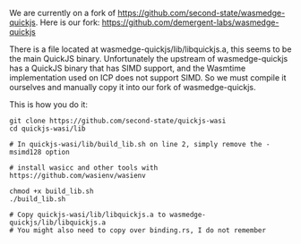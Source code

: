 We are currently on a fork of https://github.com/second-state/wasmedge-quickjs. Here is our fork: https://github.com/demergent-labs/wasmedge-quickjs

There is a file located at wasmedge-quickjs/lib/libquickjs.a, this seems to be the main QuickJS binary. Unfortunately the upstream of wasmedge-quickjs has a QuickJS binary that has SIMD support, and the Wasmtime implementation used on ICP does not support SIMD. So we must compile it ourselves and manually copy it into our fork of wasmedge-quickjs.

This is how you do it:

```
git clone https://github.com/second-state/quickjs-wasi
cd quickjs-wasi/lib

# In quickjs-wasi/lib/build_lib.sh on line 2, simply remove the -msimd128 option

# install wasicc and other tools with https://github.com/wasienv/wasienv

chmod +x build_lib.sh
./build_lib.sh

# Copy quickjs-wasi/lib/libquickjs.a to wasmedge-quickjs/lib/libquickjs.a
# You might also need to copy over binding.rs, I do not remember
```
